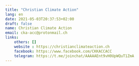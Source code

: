 ```yaml
---
title: "Christian Climate Action"
lang: en
date: 2021-05-03T20:37:53+02:00
draft: false
name: Christian Climate Action
email: cka-acc@protonmail.ch
links:
    others: []
    website : https://christianclimateaction.ch
    facebook: https://www.facebook.com/CKKACCACC
    telegram: https://t.me/joinchat/AAAAAEnt9vH0UpWQuT1ZmA
---
```


